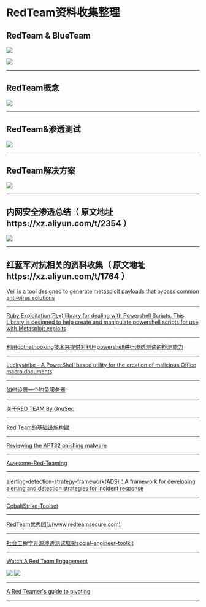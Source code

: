 # RedTeam资料收集整理




## RedTeam & BlueTeam
![](https://github.com/jeansgit/RedTeam/blob/master/%E7%BA%A2%E8%93%9D%E5%AF%B9%E6%8A%97%E8%B5%84%E6%96%99%E5%88%86%E4%BA%AB/redteam.jpg)


![](https://github.com/jeansgit/RedTeam/blob/master/%E7%BA%A2%E8%93%9D%E5%AF%B9%E6%8A%97%E8%B5%84%E6%96%99%E5%88%86%E4%BA%AB/redteamandblueteam.png)

- - -

## RedTeam概念
![](https://github.com/jeansgit/RedTeam/blob/master/%E7%BA%A2%E8%93%9D%E5%AF%B9%E6%8A%97%E8%B5%84%E6%96%99%E5%88%86%E4%BA%AB/RED_TEAM.png)

- - -

## RedTeam&渗透测试

![](https://github.com/jeansgit/RedTeam/blob/master/%E7%BA%A2%E8%93%9D%E5%AF%B9%E6%8A%97%E8%B5%84%E6%96%99%E5%88%86%E4%BA%AB/redteam%E5%92%8C%E6%B8%97%E9%80%8F.png)

- - -

## RedTeam解决方案
![](https://github.com/jeansgit/RedTeam/blob/master/%E7%BA%A2%E8%93%9D%E5%AF%B9%E6%8A%97%E8%B5%84%E6%96%99%E5%88%86%E4%BA%AB/redteam%E8%A7%A3%E5%86%B3%E6%96%B9%E6%A1%88.png)

- - -

## 内网安全渗透总结（ 原文地址https://xz.aliyun.com/t/2354 ）
![](https://github.com/jeansgit/RedTeam/blob/master/%E5%86%85%E7%BD%91%E5%AE%89%E5%85%A8/%E5%86%85%E7%BD%91%E5%AE%89%E5%85%A8%E6%B8%97%E9%80%8F%E6%80%BB%E7%BB%93.png)

- - -

## 红蓝军对抗相关的资料收集（ 原文地址https://xz.aliyun.com/t/1764 ）

[Veil is a tool designed to generate metasploit payloads that bypass common anti-virus solutions](https://github.com/Veil-Framework/Veil)


- - -

[Ruby Exploitation(Rex) library for dealing with Powershell Scripts. This Library is designed to help create and manipulate powershell scripts for use with Metasploit exploits](https://github.com/rapid7/rex-powershell)

- - -

[利用dotnethooking技术来提供对利用powershell进行渗透测试的检测能力](https://github.com/tandasat/DotNetHooking/blob/master/Slides/CodeBlue_1110.pdf)

- - -

[Luckystrike - A PowerShell based utility for the creation of malicious Office macro documents](http://www.kitploit.com/2017/09/luckystrike-powershell-based-utility.html?m=1)

- - -

[如何设置一个钓鱼服务器](https://github.com/n0pe-sled/Postfix-Server-Setup)

- - -

[关于RED TEAM By GnuSec](http://gnusec.org/2016/04/01/%E5%85%B3%E4%BA%8ERED-TEAM/)

- - -



[Red Team的基础设施构建](https://posts.specterops.io/designing-effective-covert-red-team-attack-infrastructure-767d4289af43)

- - -

[Reviewing the APT32 phishing malware](https://blog.xpnsec.com/apt32-phishing-malware/)

- - -

[Awesome-Red-Teaming](https://github.com/yeyintminthuhtut/Awesome-Red-Teaming)

- - -

[alerting-detection-strategy-framework(ADS)：A framework for developing alerting and detection strategies for incident response](https://github.com/palantir/alerting-detection-strategy-framework)

- - -

[CobaltStrike-Toolset](https://github.com/360-A-Team/CobaltStrike-Toolset)

- - -

[RedTeam优秀团队(www.redteamsecure.com)](https://www.redteamsecure.com/red-teaming/)

- - -
[社会工程学开源渗透测试框架social-engineer-toolkit](https://github.com/trustedsec/social-engineer-toolkit)

- - -

[Watch A Red Team Engagement](https://youtu.be/pL9q2lOZ1Fw)

![](https://github.com/jeansgit/RedTeam/blob/master/%E7%BA%A2%E8%93%9D%E5%AF%B9%E6%8A%97%E8%B5%84%E6%96%99%E5%88%86%E4%BA%AB/redteam%E5%AE%9E%E6%88%982.png)
![](https://github.com/jeansgit/RedTeam/blob/master/%E7%BA%A2%E8%93%9D%E5%AF%B9%E6%8A%97%E8%B5%84%E6%96%99%E5%88%86%E4%BA%AB/redteam%E5%AE%9E%E6%88%981.png)

- - -
[A Red Teamer's guide to pivoting](https://artkond.com/2017/03/23/pivoting-guide/)

- - -
